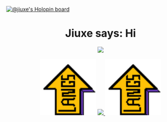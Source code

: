   [![@jiuxe's Holopin board](https://holopin.io/api/user/board?user=jiuxe)](https://holopin.io/@jiuxe)

<h1 align="center">
  Jiuxe says: Hi
</h1>
  
<p align="center">
  <a href="https://github.com/Jiuxe">
    <img src="https://github-readme-stats.vercel.app/api?username=Jiuxe&hide_border=true&show_icons=true&text_color=A349A4&bg_color=0000">
  </a>
</p>

<p align="center">
  <img width="150" src="lang_up.gif">
  <a href="https://github.com/Jiuxe"><img src="https://github-readme-stats.vercel.app/api/top-langs/?username=Jiuxe&hide_border=true&show_icons=true&text_color=A349A4&bg_color=0000">
  </a>
  <img width="150" src="lang_up.gif">
</p>


